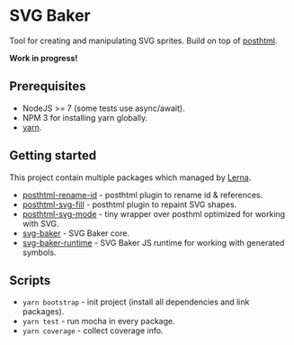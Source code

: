 # SVG Baker

Tool for creating and manipulating SVG sprites. Build on top of [posthtml](https://github.com/posthtml/posthtml).

**Work in progress!**

## Prerequisites

- NodeJS >= 7 (some tests use async/await).
- NPM 3 for installing yarn globally.
- [yarn](https://yarnpkg.com).

## Getting started

This project contain multiple packages which managed by [Lerna](https://github.com/lerna/lerna).

- [posthtml-rename-id](packages/posthtml-rename-id) - posthtml plugin to rename id & references.
- [posthtml-svg-fill](packages/posthtml-svg-fill) - posthtml plugin to repaint SVG shapes.
- [posthtml-svg-mode](packages/posthtml-svg-mode) - tiny wrapper over posthml optimized for working with SVG.
- [svg-baker](packages/svg-baker) - SVG Baker core.
- [svg-baker-runtime](packages/svg-baker-runtime) - SVG Baker JS runtime for working with generated symbols.

## Scripts

- `yarn bootstrap` - init project (install all dependencies and link packages).
- `yarn test` - run mocha in every package.
- `yarn coverage` - collect coverage info.
